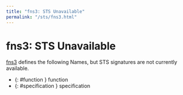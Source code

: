 ```yaml
---
title: "fns3: STS Unavailable"
permalink: "/sts/fns3.html"
---
```


# fns3: STS Unavailable


[fns3](/cd/fns3)
defines the following Names, but STS signatures are not currently available.


 *  {: #function } function
 *  {: #specification } specification